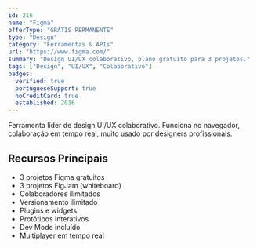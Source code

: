 ```yaml
---
id: 216
name: "Figma"
offerType: "GRÁTIS PERMANENTE"
type: "Design"
category: "Ferramentas & APIs"
url: "https://www.figma.com/"
summary: "Design UI/UX colaborativo, plano gratuito para 3 projetos."
tags: ["Design", "UI/UX", "Colaborativo"]
badges:
  verified: true
  portugueseSupport: true
  noCreditCard: true
  established: 2016
---
```


Ferramenta líder de design UI/UX colaborativo. Funciona no navegador, colaboração em tempo real, muito usado por designers profissionais.

## Recursos Principais

- 3 projetos Figma gratuitos
- 3 projetos FigJam (whiteboard)
- Colaboradores ilimitados
- Versionamento ilimitado
- Plugins e widgets
- Protótipos interativos
- Dev Mode incluído
- Multiplayer em tempo real
